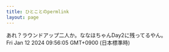 ```yaml
---
title: ひとことのpermlink
layout: page
---
```

<div class="box" dt="1705020965113">
  あれ？ラウンドアップ二人か。ななほちゃんDay2に残ってるやん。
  <div class="content is-small">Fri Jan 12 2024 09:56:05 GMT+0900 (日本標準時)</div>
</div>